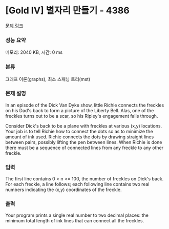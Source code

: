 # [Gold IV] 별자리 만들기 - 4386 

[문제 링크](https://www.acmicpc.net/problem/4386) 

### 성능 요약

메모리: 2040 KB, 시간: 0 ms

### 분류

그래프 이론(graphs), 최소 스패닝 트리(mst)

### 문제 설명

<p>In an episode of the Dick Van Dyke show, little Richie connects the freckles on his Dad's back to form a picture of the Liberty Bell. Alas, one of the freckles turns out to be a scar, so his Ripley's engagement falls through.</p>

<p>Consider Dick's back to be a plane with freckles at various (x,y) locations. Your job is to tell Richie how to connect the dots so as to minimize the amount of ink used. Richie connects the dots by drawing straight lines between pairs, possibly lifting the pen between lines. When Richie is done there must be a sequence of connected lines from any freckle to any other freckle.</p>

### 입력 

 <p>The first line contains 0 < n <= 100, the number of freckles on Dick's back. For each freckle, a line follows; each following line contains two real numbers indicating the (x,y) coordinates of the freckle.</p>

### 출력 

 <p>Your program prints a single real number to two decimal places: the minimum total length of ink lines that can connect all the freckles.</p>


